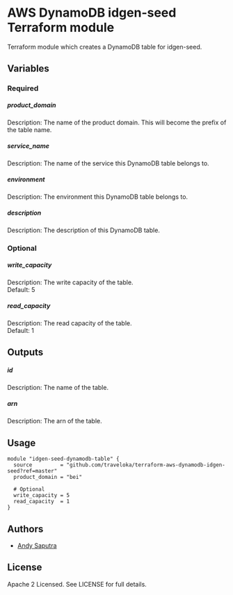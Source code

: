 AWS DynamoDB idgen-seed Terraform module
========================================
Terraform module which creates a DynamoDB table for idgen-seed.

Variables
---------

### Required

##### product_domain
Description: The name of the product domain. This will become the prefix of the table name.

##### service_name
Description: The name of the service this DynamoDB table belongs to.

##### environment
Description: The environment this DynamoDB table belongs to.

##### description
Description: The description of this DynamoDB table.

### Optional

##### write_capacity
Description: The write capacity of the table.\
Default: 5

##### read_capacity
Description: The read capacity of the table.\
Default: 1

Outputs
---------

##### id
Description: The name of the table.

##### arn
Description: The arn of the table.

Usage
-----

```hcl
module "idgen-seed-dynamodb-table" {
  source         = "github.com/traveloka/terraform-aws-dynamodb-idgen-seed?ref=master"
  product_domain = "bei"

  # Optional
  write_capacity = 5
  read_capacity  = 1
}
```

Authors
-------

- [Andy Saputra](https://github.com/andysaputra)

License
-------

Apache 2 Licensed. See LICENSE for full details.
